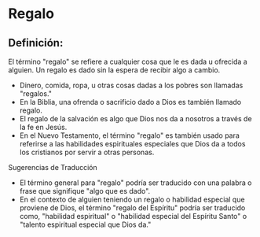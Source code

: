 # Regalo

## Definición: 

El término "regalo" se refiere a cualquier cosa que le es dada u ofrecida a alguien. Un regalo es dado sin la espera de recibir algo a cambio.

* Dinero, comida, ropa, u otras cosas dadas a los pobres son llamadas "regalos."
* En la Biblia, una ofrenda o sacrificio dado a Dios es también llamado regalo.
* El regalo de la salvación es algo que Dios nos da a nosotros a través de la fe en Jesús.
* En el Nuevo Testamento, el término "regalo" es también usado para referirse a las habilidades espirituales especiales que Dios da a todos los cristianos por servir a otras personas.

Sugerencias de Traducción

* El término general para "regalo" podría ser traducido con una palabra o frase que signifique "algo que es dado".
* En el contexto de alguien teniendo un regalo o habilidad especial que proviene de Dios, el término "regalo del Espíritu" podría ser traducido como, "habilidad espiritual" o  "habilidad especial del Espíritu Santo" o  "talento espiritual especial que Dios da."

